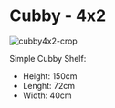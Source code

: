 # Cubby - 4x2
![cubby4x2-crop](https://user-images.githubusercontent.com/11548955/175657625-58e21391-4f6b-4d77-ba14-b020c7d36a6f.png)

Simple Cubby Shelf:
- Height: 150cm
- Lenght: 72cm
- Width: 40cm  
